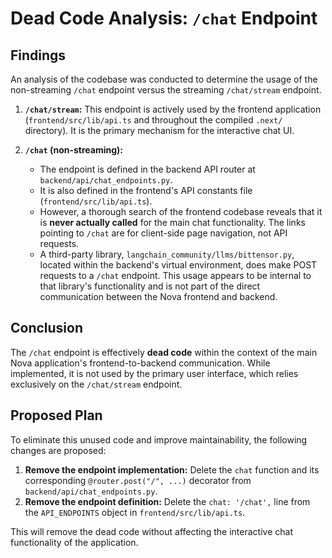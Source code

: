 # Dead Code Analysis: `/chat` Endpoint

## Findings

An analysis of the codebase was conducted to determine the usage of the non-streaming `/chat` endpoint versus the streaming `/chat/stream` endpoint.

1.  **`/chat/stream`:** This endpoint is actively used by the frontend application (`frontend/src/lib/api.ts` and throughout the compiled `.next/` directory). It is the primary mechanism for the interactive chat UI.

2.  **`/chat` (non-streaming):**
    *   The endpoint is defined in the backend API router at `backend/api/chat_endpoints.py`.
    *   It is also defined in the frontend's API constants file (`frontend/src/lib/api.ts`).
    *   However, a thorough search of the frontend codebase reveals that it is **never actually called** for the main chat functionality. The links pointing to `/chat` are for client-side page navigation, not API requests.
    *   A third-party library, `langchain_community/llms/bittensor.py`, located within the backend's virtual environment, does make POST requests to a `/chat` endpoint. This usage appears to be internal to that library's functionality and is not part of the direct communication between the Nova frontend and backend.

## Conclusion

The `/chat` endpoint is effectively **dead code** within the context of the main Nova application's frontend-to-backend communication. While implemented, it is not used by the primary user interface, which relies exclusively on the `/chat/stream` endpoint.

## Proposed Plan

To eliminate this unused code and improve maintainability, the following changes are proposed:

1.  **Remove the endpoint implementation:** Delete the `chat` function and its corresponding `@router.post("/", ...)` decorator from `backend/api/chat_endpoints.py`.
2.  **Remove the endpoint definition:** Delete the `chat: '/chat',` line from the `API_ENDPOINTS` object in `frontend/src/lib/api.ts`.

This will remove the dead code without affecting the interactive chat functionality of the application.
